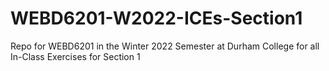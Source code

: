 # WEBD6201-W2022-ICEs-Section1
Repo for WEBD6201 in the Winter 2022 Semester at Durham College for all In-Class Exercises for Section 1
